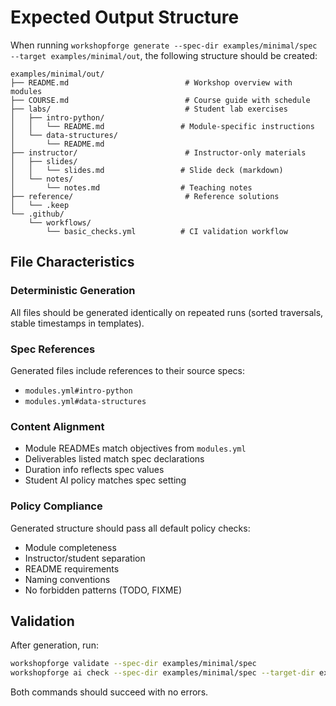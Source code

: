 # Expected Output Structure

When running `workshopforge generate --spec-dir examples/minimal/spec --target examples/minimal/out`,
the following structure should be created:

```
examples/minimal/out/
├── README.md                          # Workshop overview with modules
├── COURSE.md                          # Course guide with schedule
├── labs/                              # Student lab exercises
│   ├── intro-python/
│   │   └── README.md                 # Module-specific instructions
│   └── data-structures/
│       └── README.md
├── instructor/                        # Instructor-only materials
│   ├── slides/
│   │   └── slides.md                 # Slide deck (markdown)
│   └── notes/
│       └── notes.md                  # Teaching notes
├── reference/                         # Reference solutions
│   └── .keep
└── .github/
    └── workflows/
        └── basic_checks.yml          # CI validation workflow
```

## File Characteristics

### Deterministic Generation
All files should be generated identically on repeated runs (sorted traversals, stable timestamps in templates).

### Spec References
Generated files include references to their source specs:
- `modules.yml#intro-python`
- `modules.yml#data-structures`

### Content Alignment
- Module READMEs match objectives from `modules.yml`
- Deliverables listed match spec declarations
- Duration info reflects spec values
- Student AI policy matches spec setting

### Policy Compliance
Generated structure should pass all default policy checks:
- Module completeness
- Instructor/student separation
- README requirements
- Naming conventions
- No forbidden patterns (TODO, FIXME)

## Validation

After generation, run:

```bash
workshopforge validate --spec-dir examples/minimal/spec
workshopforge ai check --spec-dir examples/minimal/spec --target-dir examples/minimal/out
```

Both commands should succeed with no errors.
